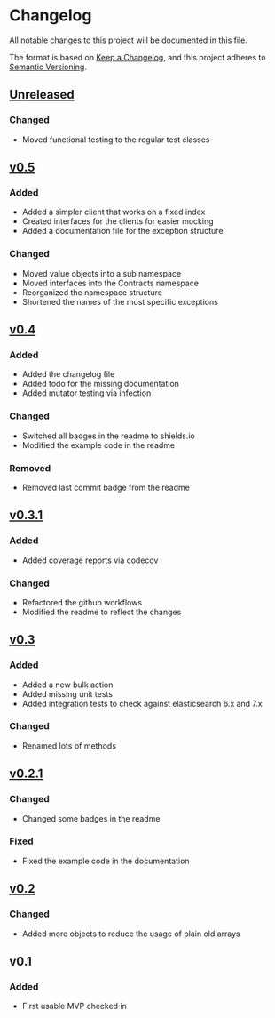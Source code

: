 # Changelog
All notable changes to this project will be documented in this file.

The format is based on [Keep a Changelog](https://keepachangelog.com/en/1.0.0/),
and this project adheres to [Semantic Versioning](https://semver.org/spec/v2.0.0.html).

## [Unreleased](https://github.com/CodeDuck42/elasticsearch/compare/v0.5...HEAD)

### Changed
- Moved functional testing to the regular test classes

## [v0.5](https://github.com/CodeDuck42/elasticsearch/compare/v0.4...v0.5)

### Added

- Added a simpler client that works on a fixed index
- Created interfaces for the clients for easier mocking
- Added a documentation file for the exception structure

### Changed
- Moved value objects into a sub namespace
- Moved interfaces into the Contracts namespace
- Reorganized the namespace structure
- Shortened the names of the most specific exceptions

## [v0.4](https://github.com/CodeDuck42/elasticsearch/compare/v0.3.1...v0.4)

### Added
- Added the changelog file
- Added todo for the missing documentation
- Added mutator testing via infection

### Changed
- Switched all badges in the readme to shields.io
- Modified the example code in the readme

### Removed
- Removed last commit badge from the readme

## [v0.3.1](https://github.com/CodeDuck42/elasticsearch/compare/v0.3...v0.3.1)

### Added
- Added coverage reports via codecov

### Changed
- Refactored the github workflows
- Modified the readme to reflect the changes

## [v0.3](https://github.com/CodeDuck42/elasticsearch/compare/0.2.1...v0.3)

### Added
- Added a new bulk action
- Added missing unit tests
- Added integration tests to check against elasticsearch 6.x and 7.x

### Changed
- Renamed lots of methods

## [v0.2.1](https://github.com/CodeDuck42/elasticsearch/compare/0.2...0.2.1)

### Changed
- Changed some badges in the readme

### Fixed
- Fixed the example code in the documentation

## [v0.2](https://github.com/CodeDuck42/elasticsearch/compare/v0.1...0.2)

### Changed
- Added more objects to reduce the usage of plain old arrays

## v0.1

### Added
- First usable MVP checked in
